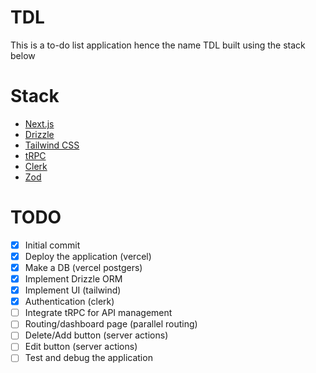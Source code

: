 # TDL

This is a to-do list application hence the name TDL built using the stack below

# Stack

- [Next.js](https://nextjs.org)
- [Drizzle](https://orm.drizzle.team)
- [Tailwind CSS](https://tailwindcss.com)
- [tRPC](https://trpc.io)
- [Clerk](https://clerk.com/)
- [Zod](https://zod.dev/)

# TODO

- [x] Initial commit
- [x] Deploy the application (vercel)
- [x] Make a DB (vercel postgers)
- [x] Implement Drizzle ORM
- [x] Implement UI (tailwind)
- [x] Authentication (clerk)
- [ ] Integrate tRPC for API management
- [ ] Routing/dashboard page (parallel routing)
- [ ] Delete/Add button (server actions)
- [ ] Edit button (server actions)
- [ ] Test and debug the application
